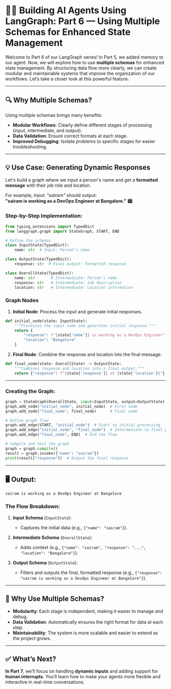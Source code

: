 # 🦜🔗 Building AI Agents Using LangGraph: Part 6 — Using Multiple Schemas for Enhanced State Management

Welcome to Part 6 of our LangGraph series! In Part 5, we added memory to our agent. Now, we will explore how to use **multiple schemas** for enhanced state management. By structuring data flow more clearly, we can create modular and maintainable systems that improve the organization of our workflows. Let’s take a closer look at this powerful feature.

---

## 🔍 Why Multiple Schemas?

Using multiple schemas brings many benefits:
- **Modular Workflows**: Clearly define different stages of processing (input, intermediate, and output).
- **Data Validation**: Ensure correct formats at each stage.
- **Improved Debugging**: Isolate problems to specific stages for easier troubleshooting.

---

## 💡 Use Case: Generating Dynamic Responses

Let's build a graph where we input a person's name and get a **formatted message** with their job role and location.

For example, input: *"sairam"* should output:  
**"sairam is working as a DevOps Engineer at Bangalore."** 🏙️

### Step-by-Step Implementation:

```python
from typing_extensions import TypedDict
from langgraph.graph import StateGraph, START, END

# Define the schemas
class InputState(TypedDict):
    name: str  # Input: Person's name

class OutputState(TypedDict):
    response: str  # Final output: Formatted response

class OverallState(TypedDict):
    name: str       # Intermediate: Person's name
    response: str   # Intermediate: Job description
    location: str   # Intermediate: Location information
```

### Graph Nodes

1. **Initial Node**: Process the input and generate initial responses.

```python
def initial_node(state: InputState):
    """Processes the input name and generates initial response."""
    return {
        "response": f"{state['name']} is working as a DevOps Engineer", 
        "location": "Bangalore"
    }
```

2. **Final Node**: Combine the response and location into the final message.

```python
def final_node(state: OverallState) -> OutputState:
    """Combines response and location into a final output."""
    return {"response": f"{state['response']} at {state['location']}"}
```

---

### Creating the Graph:

```python
graph = StateGraph(OverallState, input=InputState, output=OutputState)
graph.add_node("initial_node", initial_node)  # First node
graph.add_node("final_node", final_node)      # Final node

# Define graph flow
graph.add_edge(START, "initial_node")  # Start to initial processing
graph.add_edge("initial_node", "final_node")  # Intermediate to final processing
graph.add_edge("final_node", END)  # End the flow

# Compile and test the graph
graph = graph.compile()
result = graph.invoke({"name": "sairam"})
print(result["response"])  # Output the final response
```

---

## 🖥️ Output:

```
sairam is working as a DevOps Engineer at Bangalore
```

### The Flow Breakdown:

1. **Input Schema** (`InputState`):  
   - Captures the initial data (e.g., `{"name": "sairam"}`).

2. **Intermediate Schema** (`OverallState`):  
   - Adds context (e.g., `{"name": "sairam", "response": "...", "location": "Bangalore"}`).

3. **Output Schema** (`OutputState`):  
   - Filters and outputs the final, formatted response (e.g., `{"response": "sairam is working as a DevOps Engineer at Bangalore"}`).

---

## 🧐 Why Use Multiple Schemas?

- **Modularity**: Each stage is independent, making it easier to manage and debug.
- **Data Validation**: Automatically ensures the right format for data at each step.
- **Maintainability**: The system is more scalable and easier to extend as the project grows.

---

## ✅ What’s Next?

**In Part 7**, we’ll focus on handling **dynamic inputs** and adding support for **human interrupts**. You’ll learn how to make your agents more flexible and interactive in real-time conversations.